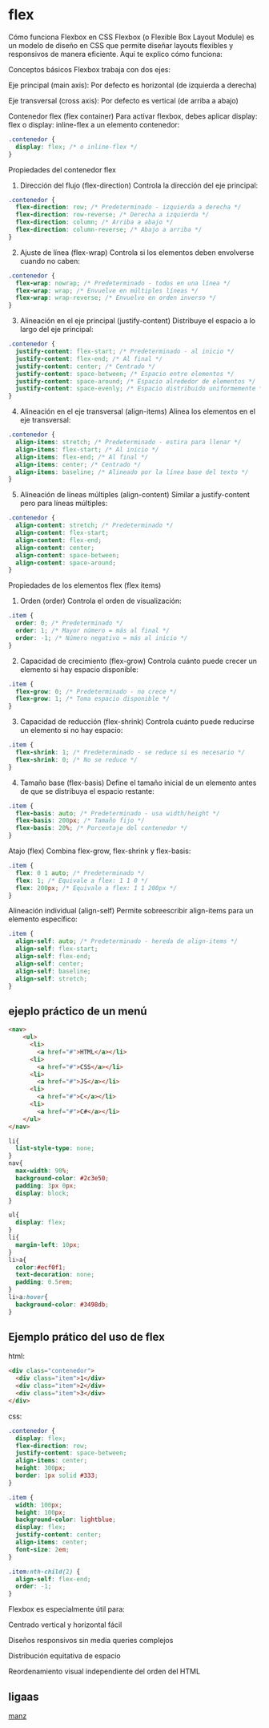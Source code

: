 # flex

Cómo funciona Flexbox en CSS
Flexbox (o Flexible Box Layout Module) es un modelo de diseño en CSS que permite diseñar layouts flexibles y responsivos de manera eficiente. Aquí te explico cómo funciona:

Conceptos básicos
Flexbox trabaja con dos ejes:

Eje principal (main axis): Por defecto es horizontal (de izquierda a derecha)

Eje transversal (cross axis): Por defecto es vertical (de arriba a abajo)

Contenedor flex (flex container)
Para activar flexbox, debes aplicar display: flex o display: inline-flex a un elemento contenedor:

```css
.contenedor {
  display: flex; /* o inline-flex */
}
```

Propiedades del contenedor flex
1. Dirección del flujo (flex-direction)
Controla la dirección del eje principal:

```css
.contenedor {
  flex-direction: row; /* Predeterminado - izquierda a derecha */
  flex-direction: row-reverse; /* Derecha a izquierda */
  flex-direction: column; /* Arriba a abajo */
  flex-direction: column-reverse; /* Abajo a arriba */
}
```

2. Ajuste de línea (flex-wrap)
Controla si los elementos deben envolverse cuando no caben:

```css
.contenedor {
  flex-wrap: nowrap; /* Predeterminado - todos en una línea */
  flex-wrap: wrap; /* Envuelve en múltiples líneas */
  flex-wrap: wrap-reverse; /* Envuelve en orden inverso */
}
```

3. Alineación en el eje principal (justify-content)
Distribuye el espacio a lo largo del eje principal:

```css
.contenedor {
  justify-content: flex-start; /* Predeterminado - al inicio */
  justify-content: flex-end; /* Al final */
  justify-content: center; /* Centrado */
  justify-content: space-between; /* Espacio entre elementos */
  justify-content: space-around; /* Espacio alrededor de elementos */
  justify-content: space-evenly; /* Espacio distribuido uniformemente */
}
```

4. Alineación en el eje transversal (align-items)
Alinea los elementos en el eje transversal:

```css
.contenedor {
  align-items: stretch; /* Predeterminado - estira para llenar */
  align-items: flex-start; /* Al inicio */
  align-items: flex-end; /* Al final */
  align-items: center; /* Centrado */
  align-items: baseline; /* Alineado por la línea base del texto */
}
```

5. Alineación de líneas múltiples (align-content)
Similar a justify-content pero para líneas múltiples:

```css
.contenedor {
  align-content: stretch; /* Predeterminado */
  align-content: flex-start;
  align-content: flex-end;
  align-content: center;
  align-content: space-between;
  align-content: space-around;
}
```

Propiedades de los elementos flex (flex items)
1. Orden (order)
Controla el orden de visualización:

```css
.item {
  order: 0; /* Predeterminado */
  order: 1; /* Mayor número = más al final */
  order: -1; /* Número negativo = más al inicio */
}
```

2. Capacidad de crecimiento (flex-grow)
Controla cuánto puede crecer un elemento si hay espacio disponible:

```css
.item {
  flex-grow: 0; /* Predeterminado - no crece */
  flex-grow: 1; /* Toma espacio disponible */
}
```

3. Capacidad de reducción (flex-shrink)
Controla cuánto puede reducirse un elemento si no hay espacio:

```css
.item {
  flex-shrink: 1; /* Predeterminado - se reduce si es necesario */
  flex-shrink: 0; /* No se reduce */
}
```

4. Tamaño base (flex-basis)
Define el tamaño inicial de un elemento antes de que se distribuya el espacio restante:

```css
.item {
  flex-basis: auto; /* Predeterminado - usa width/height */
  flex-basis: 200px; /* Tamaño fijo */
  flex-basis: 20%; /* Porcentaje del contenedor */
}
```

Atajo (flex)
Combina flex-grow, flex-shrink y flex-basis:

```css
.item {
  flex: 0 1 auto; /* Predeterminado */
  flex: 1; /* Equivale a flex: 1 1 0 */
  flex: 200px; /* Equivale a flex: 1 1 200px */
}
```

Alineación individual (align-self)
Permite sobreescribir align-items para un elemento específico:

```css
.item {
  align-self: auto; /* Predeterminado - hereda de align-items */
  align-self: flex-start;
  align-self: flex-end;
  align-self: center;
  align-self: baseline;
  align-self: stretch;
}
```
## ejeplo práctico de un menú

```html
<nav>
    <ul>
      <li>
        <a href="#">HTML</a></li>
      <li>
        <a href="#">CSS</a></li>
      <li>
        <a href="#">JS</a></li>
      <li>
        <a href="#">C</a></li>
      <li>
        <a href="#">C#</a></li>
    </ul>
</nav>

```

```css
li{
  list-style-type: none;
}
nav{
  max-width: 90%;
  background-color: #2c3e50;
  padding: 3px 0px;
  display: block;
}

ul{
  display: flex;
}
li{
  margin-left: 10px;
}
li>a{
  color:#ecf0f1;
  text-decoration: none;
  padding: 0.5rem;
}
li>a:hover{
  background-color: #3498db;
}
```

## Ejemplo prático del uso de flex

html:
```html
<div class="contenedor">
  <div class="item">1</div>
  <div class="item">2</div>
  <div class="item">3</div>
</div>
```

css:
```css
.contenedor {
  display: flex;
  flex-direction: row;
  justify-content: space-between;
  align-items: center;
  height: 300px;
  border: 1px solid #333;
}

.item {
  width: 100px;
  height: 100px;
  background-color: lightblue;
  display: flex;
  justify-content: center;
  align-items: center;
  font-size: 2em;
}

.item:nth-child(2) {
  align-self: flex-end;
  order: -1;
}
```

Flexbox es especialmente útil para:

Centrado vertical y horizontal fácil

Diseños responsivos sin media queries complejos

Distribución equitativa de espacio

Reordenamiento visual independiente del orden del HTML

##  ligaas

[manz](https://lenguajecss.com/css/flex/que-es-flex/)